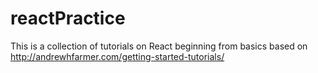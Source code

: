 # reactPractice
This is a collection of tutorials on React beginning from basics based on http://andrewhfarmer.com/getting-started-tutorials/